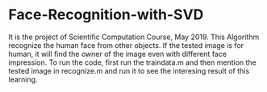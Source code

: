 # Face-Recognition-with-SVD
It is the project of Scientific Computation Course, May 2019.
This Algorithm recognize the human face from other objects.
 If the tested image is for human, it will find the owner of the image even with different face impression. 
 To run the code, first run the traindata.m and then mention the tested image in 
recognize.m and run it to see the interesing result of this learning.
